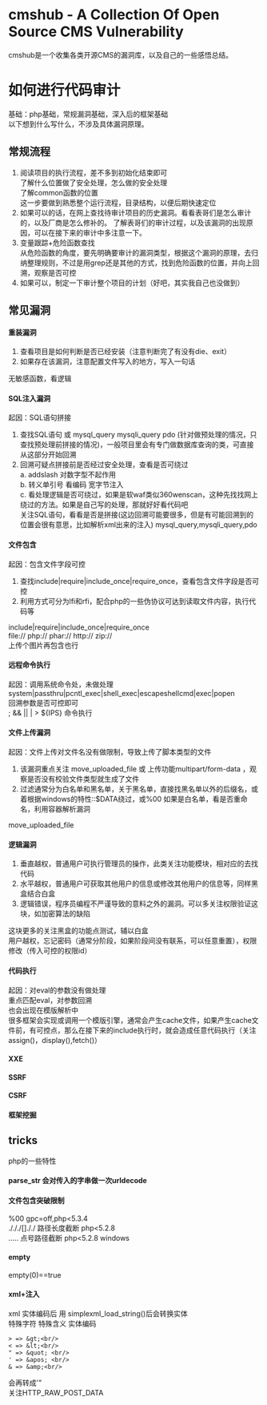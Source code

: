 # cmshub - A Collection Of Open Source CMS Vulnerability
  cmshub是一个收集各类开源CMS的漏洞库，以及自己的一些感悟总结。

# 如何进行代码审计
  基础：php基础，常规漏洞基础，深入后的框架基础<br/>
  以下想到什么写什么，不涉及具体漏洞原理。

## 常规流程
  1. 阅读项目的执行流程，差不多到初始化结束即可<br/>
     了解什么位置做了安全处理，怎么做的安全处理<br/>
     了解common函数的位置<br/>
     这一步要做到熟悉整个运行流程，目录结构，以便后期快速定位
  2. 如果可以的话，在网上查找待审计项目的历史漏洞。看看表哥们是怎么审计的，以及厂商是怎么修补的。
     了解表哥们的审计过程，以及该漏洞的出现原因，可以在接下来的审计中多注意一下。
  3. 变量跟踪+危险函数查找<br/>
     从危险函数的角度，要先明确要审计的漏洞类型，根据这个漏洞的原理，去归纳整理规则，不过是用grep还是其他的方式，找到危险函数的位置，并向上回溯，观察是否可控
  4. 如果可以，制定一下审计整个项目的计划（好吧，其实我自己也没做到）

## 常见漏洞

#### 重装漏洞
  1. 查看项目是如何判断是否已经安装（注意判断完了有没有die、exit）
  2. 如果存在该漏洞，注意配置文件写入的地方，写入一句话

无敏感函数，看逻辑

#### SQL注入漏洞

起因：SQL语句拼接
  1. 查找SQL语句 或 mysql_query mysqli_query pdo (针对做预处理的情况，只查找预处理前拼接的情况)，一般项目里会有专门做数据库查询的类，可直接从这部分开始回溯
  2. 回溯可疑点拼接前是否经过安全处理，查看是否可绕过<br/>
    a. addslash 对数字型不起作用<br/>
    b. 转义单引号 看编码 宽字节注入<br/>
    c. 看处理逻辑是否可绕过，如果是软waf类似360wenscan，这种先找找网上绕过的方法。如果是自己写的处理，那就好好看代码吧<br/>
关注SQL语句，看看是否是拼接(这边回溯可能要很多，但是有可能回溯到的位置会很有意思，比如解析xml出来的注入)
mysql_query,mysqli_query,pdo

#### 文件包含

起因：包含文件字段可控
  1. 查找include|require|include_once|require_once，查看包含文件字段是否可控
  2. 利用方式可分为lfi和rfi，配合php的一些伪协议可达到读取文件内容，执行代码等

include|require|include_once|require_once <br/>
file:// php:// phar:// http:// zip:// <br/>
上传个图片再包含也行<br/>

#### 远程命令执行

起因：调用系统命令处，未做处理<br/>
system|passthru|pcntl_exec|shell_exec|escapeshellcmd|exec|popen<br/>
回溯参数是否可控即可<br/>
; && || | > ${IPS} 命令执行<br/>

#### 文件上传漏洞
起因：文件上传对文件名没有做限制，导致上传了脚本类型的文件

  1. 该漏洞重点关注 move_uploaded_file 或 上传功能multipart/form-data ，观察是否没有校验文件类型就生成了文件
  2. 过滤通常分为白名单和黑名单，关于黑名单，直接找黑名单以外的后缀名，或着根据windows的特性::$DATA绕过，或%00
  如果是白名单，看是否重命名，利用容器解析漏洞<br/>

move_uploaded_file
#### 逻辑漏洞
  1. 垂直越权，普通用户可执行管理员的操作，此类关注功能模块，相对应的去找代码
  2. 水平越权，普通用户可获取其他用户的信息或修改其他用户的信息等，同样黑盒结合白盒
  3. 逻辑错误，程序员编程不严谨导致的意料之外的漏洞。可以多关注权限验证这块，如加密算法的缺陷

这块更多的关注黑盒的功能点测试，辅以白盒<br/>
用户越权，忘记密码（通常分阶段，如果阶段间没有联系，可以任意重置），权限修改（传入可控的权限id）

#### 代码执行
起因：对eval的参数没有做处理<br/>
重点匹配eval，对参数回溯<br/>
也会出现在模版解析中<br/>
很多框架会实现或调用一个模版引擎，通常会产生cache文件，如果产生cache文件前，有可控点，那么在接下来的include执行时，就会造成任意代码执行（关注assign()，display(),fetch()）<br/>

#### XXE
#### SSRF
#### CSRF
#### 框架挖掘



## tricks
php的一些特性

#### parse_str 会对传入的字串做一次urldecode


#### 文件包含突破限制
  %00 gpc=off,php<5.3.4 <br/>
./././[]././ 路径长度截断 php<5.2.8<br/>
..... 点号路径截断 php<5.2.8 windows<br/>



#### empty
  empty(0)==true

#### xml+注入
  xml 实体编码后 用 simplexml_load_string()后会转换实体<br/>
特殊字符 特殊含义 实体编码 <br/>
```
> => &gt;<br/>
< => &lt;<br/>
" => &quot; <br/>
' => &apos; <br/>
& => &amp;<br/>
```
会再转成'"<br/>
关注HTTP_RAW_POST_DATA





